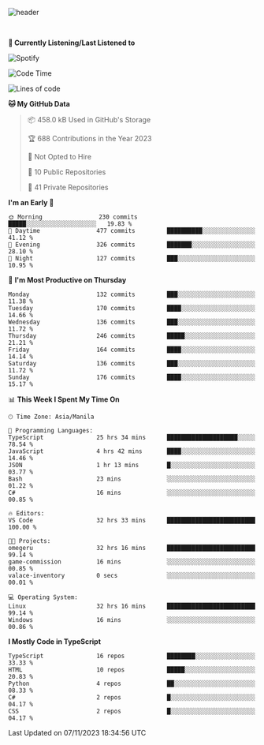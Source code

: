 <!--![header](https://capsule-render.vercel.app/api?type=waving&text=dotRarufu&fontAlign=78&desc=dotrarufu&descAlign=92.5&height=195&theme=tokyonight&animation=fadeIn&fontAlignY=39&descAlignY=49&fontSize=30) -->
![header](https://capsule-render.vercel.app/api?type=waving&desc=dotRarufu&descAlign=50&height=185&theme=tokyonight&animation=fadeIn&descAlignY=39&descSize=15) 
 

&nbsp;<div align="left">
**🎵 Currently Listening/Last Listened to**
</div>

![Spotify](https://github-spotify-widget-seven.vercel.app/api/spotify?background_color=0d1117&border_color=ffffff)


<!--START_SECTION:waka-->
![Code Time](http://img.shields.io/badge/Code%20Time-32%20hrs%2039%20mins-blue)

![Lines of code](https://img.shields.io/badge/From%20Hello%20World%20I%27ve%20Written-2.3%20million%20lines%20of%20code-blue)

**🐱 My GitHub Data** 

> 📦 458.0 kB Used in GitHub's Storage 
 > 
> 🏆 688 Contributions in the Year 2023
 > 
> 🚫 Not Opted to Hire
 > 
> 📜 10 Public Repositories 
 > 
> 🔑 41 Private Repositories 
 > 
**I'm an Early 🐤** 

```text
🌞 Morning                230 commits         █████░░░░░░░░░░░░░░░░░░░░   19.83 % 
🌆 Daytime                477 commits         ██████████░░░░░░░░░░░░░░░   41.12 % 
🌃 Evening                326 commits         ███████░░░░░░░░░░░░░░░░░░   28.10 % 
🌙 Night                  127 commits         ███░░░░░░░░░░░░░░░░░░░░░░   10.95 % 
```
📅 **I'm Most Productive on Thursday** 

```text
Monday                   132 commits         ███░░░░░░░░░░░░░░░░░░░░░░   11.38 % 
Tuesday                  170 commits         ████░░░░░░░░░░░░░░░░░░░░░   14.66 % 
Wednesday                136 commits         ███░░░░░░░░░░░░░░░░░░░░░░   11.72 % 
Thursday                 246 commits         █████░░░░░░░░░░░░░░░░░░░░   21.21 % 
Friday                   164 commits         ████░░░░░░░░░░░░░░░░░░░░░   14.14 % 
Saturday                 136 commits         ███░░░░░░░░░░░░░░░░░░░░░░   11.72 % 
Sunday                   176 commits         ████░░░░░░░░░░░░░░░░░░░░░   15.17 % 
```


📊 **This Week I Spent My Time On** 

```text
🕑︎ Time Zone: Asia/Manila

💬 Programming Languages: 
TypeScript               25 hrs 34 mins      ████████████████████░░░░░   78.54 % 
JavaScript               4 hrs 42 mins       ████░░░░░░░░░░░░░░░░░░░░░   14.46 % 
JSON                     1 hr 13 mins        █░░░░░░░░░░░░░░░░░░░░░░░░   03.77 % 
Bash                     23 mins             ░░░░░░░░░░░░░░░░░░░░░░░░░   01.22 % 
C#                       16 mins             ░░░░░░░░░░░░░░░░░░░░░░░░░   00.85 % 

🔥 Editors: 
VS Code                  32 hrs 33 mins      █████████████████████████   100.00 % 

🐱‍💻 Projects: 
omegeru                  32 hrs 16 mins      █████████████████████████   99.14 % 
game-commission          16 mins             ░░░░░░░░░░░░░░░░░░░░░░░░░   00.85 % 
valace-inventory         0 secs              ░░░░░░░░░░░░░░░░░░░░░░░░░   00.01 % 

💻 Operating System: 
Linux                    32 hrs 16 mins      █████████████████████████   99.14 % 
Windows                  16 mins             ░░░░░░░░░░░░░░░░░░░░░░░░░   00.86 % 
```

**I Mostly Code in TypeScript** 

```text
TypeScript               16 repos            ████████░░░░░░░░░░░░░░░░░   33.33 % 
HTML                     10 repos            █████░░░░░░░░░░░░░░░░░░░░   20.83 % 
Python                   4 repos             ██░░░░░░░░░░░░░░░░░░░░░░░   08.33 % 
C#                       2 repos             █░░░░░░░░░░░░░░░░░░░░░░░░   04.17 % 
CSS                      2 repos             █░░░░░░░░░░░░░░░░░░░░░░░░   04.17 % 
```




 Last Updated on 07/11/2023 18:34:56 UTC
<!--END_SECTION:waka-->


<!--
**dotRarufu/dotRarufu** is a ✨ _special_ ✨ repository because its `README.md` (this file) appears on your GitHub profile.

Here are some ideas to get you started:

- 🔭 I’m currently working on ...
- 🌱 I’m currently learning ...
- 👯 I’m looking to collaborate on ...
- 🤔 I’m looking for help with ...
- 💬 Ask me about ...
- 📫 How to reach me: ...
- 😄 Pronouns: ...
- ⚡ Fun fact: ...
-->


